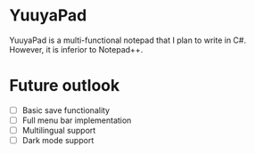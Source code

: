 # YuuyaPad
YuuyaPad is a multi-functional notepad that I plan to write in C#.
<br>However, it is inferior to Notepad++.

# Future outlook
- [ ] Basic save functionality
- [ ] Full menu bar implementation
- [ ] Multilingual support
- [ ] Dark mode support
